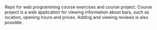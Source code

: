 Repo for web programming course exercises and course project. Course project is a web application for viewing information about bars, such as location, opening hours and prices. Adding and viewing reviews is also possible.
